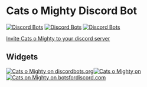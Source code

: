 # Cats o Mighty Discord Bot
[![Discord Bots](https://discordbots.org/api/widget/status/569336139186700312.svg)](https://discordbots.org/bot/569336139186700312) [![Discord Bots](https://discordbots.org/api/widget/servers/569336139186700312.svg)](https://discordbots.org/bot/569336139186700312) [![Discord Bots](https://discordbots.org/api/widget/lib/569336139186700312.svg)](https://discordbots.org/bot/569336139186700312)

[Invite Cats o Mighty to your discord server](https://discordapp.com/oauth2/authorize?client_id=569336139186700312&permissions=288832&scope=bot)
## Widgets
[![Cats o Mighty on discordbots.org](https://discordbots.org/api/widget/569336139186700312.svg?usernamecolor=00AFFF&topcolor=000000)](https://discordbots.org/bot/569336139186700312)[![Cats o Mighty on](https://discordbotlist.com/bots/569336139186700312/widget)](https://discordbotlist.com/bots/569336139186700312)[![Cats on Mighty on botsfordiscord.com](https://botsfordiscord.com/api/bot/569336139186700312/widget?theme=dark)](https://botsfordiscord.com/bot/569336139186700312)